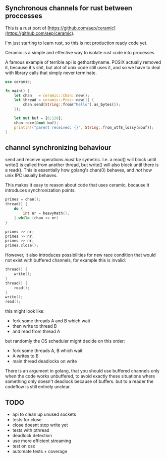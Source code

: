 
Synchronous channels for rust between proccesses
-------------------------------------------------

This is a rust port of [https://github.com/aep/ceramic](https://github.com/aep/ceramic).

I'm just starting to learn rust, so this is not production ready code yet.

Ceramic is a simple and effective way to isolate rust code into processes.

A famous example of terrible api is gethostbyname.
POSIX actually removed it, because it's shit, but alot of unix code still uses it,
and so we have to deal with library calls that simply never terminate.


```rust
use ceramic;

fn main() {
    let chan   = ceramic::Chan::new();
    let thread = ceramic::Proc::new(|| {
        chan.send(String::from("hello").as_bytes());
    });

    let mut buf = [0;128];
    chan.recv(&mut buf);
    println!("parent received: {}", String::from_utf8_lossy(&buf));
}
```

channel synchronizing behaviour
-------------------------------

send and receive operations _must be_ symetric.
I.e. a read() will block until write() is called from another thread, but write() will also block until there is a read().
This is essentially how golang's chan(0) behaves, and _not_ how unix IPC usually behaves.


This makes it easy to reason about code that uses ceramic, because it introduces synchronization points.


```C
primes = chan();
thread() {
    do {
        int nr = heavyMath();
    } while (chan << nr)
}

primes >> nr;
primes >> nr;
primes >> nr;
primes.close();

```



However, it also introduces possibilities for new race condition that would not exist with buffered channels, for example this is invalid:


```C
thread() {
    write();
}
thread() {
    read();
}
write();
read();

```

this might look like:
- fork some threads A and B which wait
- then write to thread B
- and  read from thread A

but randomly the OS scheduler might decide on this order:

- fork some threads A, B which wait
- A writes to B
- main thread deadlocks on write



There is an argument in golang, that you should use buffered channels only when the code works unbuffered,
to avoid exactly these situations where something only doesn't deadlock because of buffers.
but to a reader the codeflow is still entirely unclear.

TODO
----

- api to clean up unused sockets
- tests for close
- close doesnt stop write yet
- tests with pthread
- deadlock detection
- use more efficient streaming
- test on osx
- automate tests + coverage

